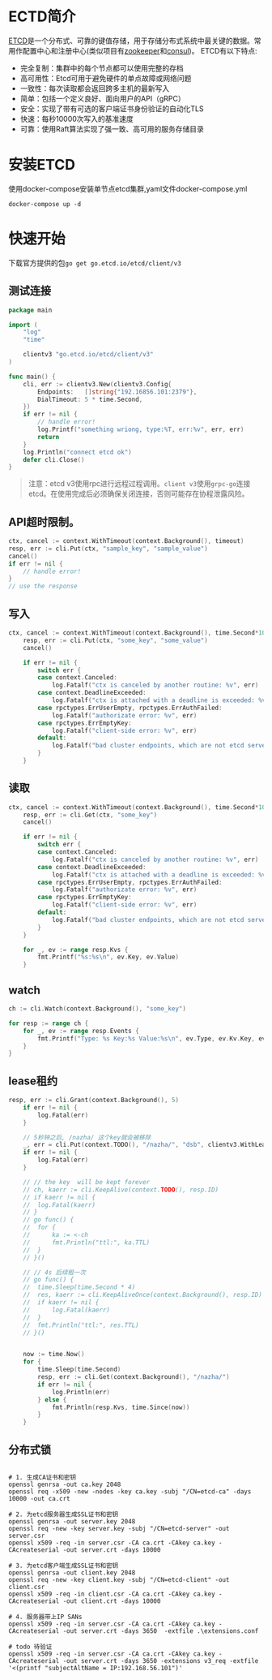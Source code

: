 # ECTD简介
[ETCD](https://etcd.io/)是一个分布式、可靠的键值存储，用于存储分布式系统中最关键的数据。常用作配置中心和注册中心(类似项目有[zookeeper](https://zookeeper.apache.org/)和[consul](https://www.consul.io/))。
ETCD有以下特点:
* 完全复制：集群中的每个节点都可以使用完整的存档
* 高可用性：Etcd可用于避免硬件的单点故障或网络问题
* 一致性：每次读取都会返回跨多主机的最新写入
* 简单：包括一个定义良好、面向用户的API（gRPC）
* 安全：实现了带有可选的客户端证书身份验证的自动化TLS
* 快速：每秒10000次写入的基准速度
* 可靠：使用Raft算法实现了强一致、高可用的服务存储目录

# 安装ETCD
使用docker-compose安装单节点etcd集群,yaml文件docker-compose.yml
```shell
docker-compose up -d
```
# 快速开始
下载官方提供的包`go get go.etcd.io/etcd/client/v3`
## 测试连接
```go
package main

import (
	"log"
	"time"

	clientv3 "go.etcd.io/etcd/client/v3"
)

func main() {
	cli, err := clientv3.New(clientv3.Config{
		Endpoints:   []string{"192.16856.101:2379"},
		DialTimeout: 5 * time.Second,
	})
	if err != nil {
		// handle error!
		log.Printf("something wriong, type:%T, err:%v", err, err)
		return
	}
	log.Println("connect etcd ok")
	defer cli.Close()
}
```
> 注意：etcd v3使用rpc进行远程过程调用。`client v3`使用`grpc-go`连接etcd。在使用完成后必须确保关闭连接，否则可能存在协程泄露风险。

## API超时限制。
```go
ctx, cancel := context.WithTimeout(context.Background(), timeout)
resp, err := cli.Put(ctx, "sample_key", "sample_value")
cancel()
if err != nil {
    // handle error!
}
// use the response
```
## 写入
```go
ctx, cancel := context.WithTimeout(context.Background(), time.Second*10)
	resp, err := cli.Put(ctx, "some_key", "some_value")
	cancel()

	if err != nil {
		switch err {
		case context.Canceled:
			log.Fatalf("ctx is canceled by another routine: %v", err)
		case context.DeadlineExceeded:
			log.Fatalf("ctx is attached with a deadline is exceeded: %v", err)
		case rpctypes.ErrUserEmpty, rpctypes.ErrAuthFailed:
			log.Fatalf("authorizate error: %v", err)
		case rpctypes.ErrEmptyKey:
			log.Fatalf("client-side error: %v", err)
		default:
			log.Fatalf("bad cluster endpoints, which are not etcd servers: %v %T", err, err)
		}
	}
```

## 读取
```go
ctx, cancel := context.WithTimeout(context.Background(), time.Second*10)
	resp, err := cli.Get(ctx, "some_key")
	cancel()

	if err != nil {
		switch err {
		case context.Canceled:
			log.Fatalf("ctx is canceled by another routine: %v", err)
		case context.DeadlineExceeded:
			log.Fatalf("ctx is attached with a deadline is exceeded: %v", err)
		case rpctypes.ErrUserEmpty, rpctypes.ErrAuthFailed:
			log.Fatalf("authorizate error: %v", err)
		case rpctypes.ErrEmptyKey:
			log.Fatalf("client-side error: %v", err)
		default:
			log.Fatalf("bad cluster endpoints, which are not etcd servers: %v %T", err, err)
		}
	}

	for _, ev := range resp.Kvs {
		fmt.Printf("%s:%s\n", ev.Key, ev.Value)
	}
```
## watch
```go
ch := cli.Watch(context.Background(), "some_key")

for resp := range ch {
    for _, ev := range resp.Events {
        fmt.Printf("Type: %s Key:%s Value:%s\n", ev.Type, ev.Kv.Key, ev.Kv.Value)
    }
}
```

## lease租约
```go
resp, err := cli.Grant(context.Background(), 5)
	if err != nil {
		log.Fatal(err)
	}

	// 5秒钟之后, /nazha/ 这个key就会被移除
	_, err = cli.Put(context.TODO(), "/nazha/", "dsb", clientv3.WithLease(resp.ID))
	if err != nil {
		log.Fatal(err)
	}

    // // the key  will be kept forever
	// ch, kaerr := cli.KeepAlive(context.TODO(), resp.ID)
	// if kaerr != nil {
	// 	log.Fatal(kaerr)
	// }
	// go func() {
	// 	for {
	// 		ka := <-ch
	// 		fmt.Println("ttl:", ka.TTL)
	// 	}
	// }()

    // // 4s 后续租一次
    // go func() {
	// 	time.Sleep(time.Second * 4)
	// 	res, kaerr := cli.KeepAliveOnce(context.Background(), resp.ID)
	// 	if kaerr != nil {
	// 		log.Fatal(kaerr)
	// 	}
	// 	fmt.Println("ttl:", res.TTL)
	// }()


	now := time.Now()
	for {
		time.Sleep(time.Second)
		resp, err := cli.Get(context.Background(), "/nazha/")
		if err != nil {
			log.Println(err)
		} else {
			fmt.Println(resp.Kvs, time.Since(now))
		}
	}
```
## 分布式锁
```go

```

``` shell
# 1. 生成CA证书和密钥
openssl genrsa -out ca.key 2048
openssl req -x509 -new -nodes -key ca.key -subj "/CN=etcd-ca" -days 10000 -out ca.crt
 
# 2. 为etcd服务器生成SSL证书和密钥
openssl genrsa -out server.key 2048
openssl req -new -key server.key -subj "/CN=etcd-server" -out server.csr
openssl x509 -req -in server.csr -CA ca.crt -CAkey ca.key -CAcreateserial -out server.crt -days 10000
 
# 3. 为etcd客户端生成SSL证书和密钥
openssl genrsa -out client.key 2048
openssl req -new -key client.key -subj "/CN=etcd-client" -out client.csr
openssl x509 -req -in client.csr -CA ca.crt -CAkey ca.key -CAcreateserial -out client.crt -days 10000
 
# 4. 服务器带上IP SANs
openssl x509 -req -in server.csr -CA ca.crt -CAkey ca.key -CAcreateserial -out server.crt -days 3650  -extfile .\extensions.conf

# todo 待验证
openssl x509 -req -in server.csr -CA ca.crt -CAkey ca.key -CAcreateserial -out server.crt -days 3650 -extensions v3_req -extfile '<(printf "subjectAltName = IP:192.168.56.101")'
```
